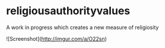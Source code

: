 # religiousauthorityvalues
A work in progress which creates a new measure of religiosity 

![Screenshot]\(http://imgur.com/a/O22sn) 
